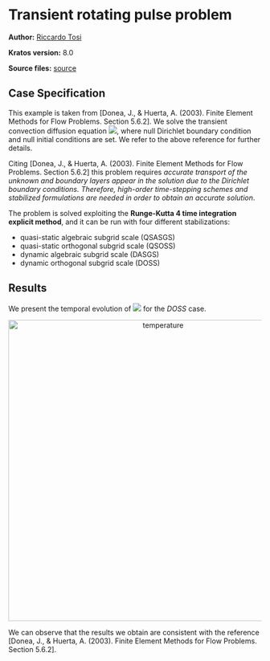 # Transient rotating pulse problem

**Author:** [Riccardo Tosi](https://github.com/riccardotosi)

**Kratos version:** 8.0

**Source files:** [source](source)

## Case Specification

This example is taken from [Donea, J., & Huerta, A. (2003). Finite Element Methods for Flow Problems. Section 5.6.2]. We solve the transient convection diffusion equation
<img src="https://render.githubusercontent.com/render/math?math=\frac{\partial \phi}{\partial t} %2B v \cdot  \nabla \phi %2B \phi \nabla \cdot v - \nabla \cdot k \nabla \phi = f">, where null Dirichlet boundary condition and null initial conditions are set. We refer to the above reference for further details.

Citing [Donea, J., & Huerta, A. (2003). Finite Element Methods for Flow Problems. Section 5.6.2] this problem requires *accurate transport of the unknown and boundary layers appear in the solution due to the Dirichlet boundary conditions. Therefore, high-order time-stepping schemes and stabilized formulations are needed in order to obtain an accurate solution*.

The problem is solved exploiting the **Runge-Kutta 4 time integration explicit method**, and it can be run with four different stabilizations:
* quasi-static algebraic subgrid scale (QSASGS)
* quasi-static orthogonal subgrid scale (QSOSS)
* dynamic algebraic subgrid scale (DASGS)
* dynamic orthogonal subgrid scale (DOSS)

## Results

We present the temporal evolution of <img src="https://render.githubusercontent.com/render/math?math=\phi"> for the *DOSS* case.
<p align="center">
  <img src="data/transient_rotating_pulse.gif" alt="temperature" style="width: 600px;"/>
</p>

We can observe that the results we obtain are consistent with the reference [Donea, J., & Huerta, A. (2003). Finite Element Methods for Flow Problems. Section 5.6.2].